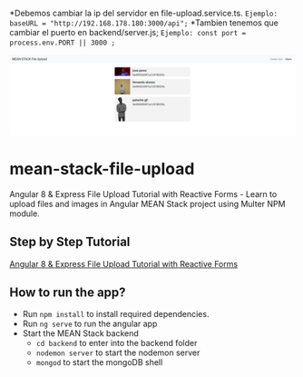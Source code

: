 *Debemos cambiar la ip del servidor en  file-upload.service.ts.
  `Ejemplo:   baseURL = "http://192.168.178.180:3000/api";`
*Tambien tenemos que cambiar el puerto en backend/server.js;
  `Ejemplo: const port = process.env.PORT || 3000 ;`


![miangular](upload.png)
# mean-stack-file-upload
Angular 8 & Express File Upload Tutorial with Reactive Forms -  Learn to upload files and images in Angular MEAN Stack project using Multer NPM module.

## Step by Step Tutorial
[Angular 8 & Express File Upload Tutorial with Reactive Forms](https://www.positronx.io/angular-8-express-file-upload-tutorial-with-reactive-forms/)

## How to run the app?
- Run `npm install` to install required dependencies.
- Run `ng serve` to run the angular app
- Start the MEAN Stack backend
  - `cd backend` to enter into the backend folder
  - `nodemon server` to start the nodemon server
  - `mongod` to start the mongoDB shell
